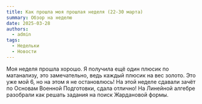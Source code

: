 ```yaml
---
title: Как прошла моя прошлая неделя (22-30 марта)
summary: Обзор на неделю
date: 2025-03-28
authors:
  - admin
tags:
  - Недельки
  - Новости
---
```


Моя неделя прошла хорошо. Я получила ещё один плюсик по матанализу, это замечательно, ведь каждый плюсик на вес золото. Это уже мой 6, но на этом я не остановлюсь!
На этой неделе сдавали зачёт по Основам Военной Подготовки, сдала отлично! На Линейной алгебре разобрали как решать задания на поиск Жардановой формы.
